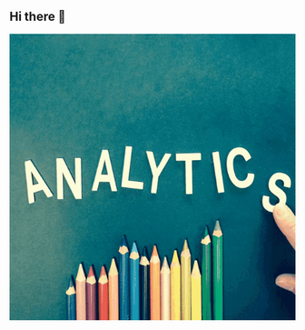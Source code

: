 ## Hi there 👋

<img src="https://github.com/Zhuravleva0701/Zhuravleva0701/blob/main/heykaryn-data-cats.gif" alt="The Unlimited" width="600">
